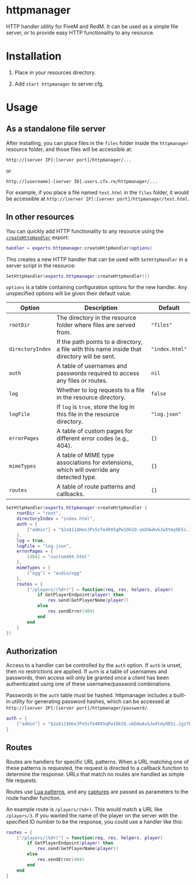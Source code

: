 # httpmanager

HTTP handler utility for FiveM and RedM. It can be used as a simple file server, or to provide easy HTTP functionality to any resource.

# Installation

1. Place in your resources directory.

2. Add `start httpmanager` to server.cfg.

# Usage

## As a standalone file server

After installing, you can place files in the `files` folder inside the `httpmanager` resource folder, and those files will be accessible at:

```
http://[server IP]:[server port]/httpmanager/...
```
or
```
http://[username]-[server ID].users.cfx.re/httpmanager/...
```

For example, if you place a file named `test.html` in the `files` folder, it would be accessible at `http://[server IP]:[server port]/httpmanager/test.html`.

## In other resources

You can quickly add HTTP functionality to any resource using the [`createHttpHandler`](#createhttphandler) export:

```lua
handler = exports.httpmanager:createHttpHandler(options)
```

This creates a new HTTP handler that can be used with `SetHttpHandler` in a server script in the resource:

```lua
SetHttpHandler(exports.httpmanager:createHttpHandler())
```

`options` is a table containing configuration options for the new handler. Any unspecified options will be given their default value.

| Option           | Description                                                                                  | Default        |
|------------------|----------------------------------------------------------------------------------------------|----------------|
| `rootDir`        | The directory in the resource folder where files are served from.                            | `"files"`      |
| `directoryIndex` | If the path points to a directory, a file with this name inside that directory will be sent. | `"index.html"` |
| `auth`           | A table of usernames and passwords required to access any files or routes.                   | `nil`          |
| `log`            | Whether to log requests to a file in the resource directory.                                 | `false`        |
| `logFile`        | If `log` is `true`, store the log in this file in the resource directory.                    | `"log.json"`   |
| `errorPages`     | A table of custom pages for different error codes (e.g., 404).                               | `{}`           |
| `mimeTypes`      | A table of MIME type associations for extensions, which will override any detected type.     | `{}`           |
| `routes`         | A table of route patterns and callbacks.                                                     | `{}`           |

```lua
SetHttpHandler(exports.httpmanager:createHttpHandler {
	rootDir = "root",
	directoryIndex = "index.html",
	auth = {
		["admin"] = "$2a$11$HoxJPx5sTe4RX5qPw1OkSO.ukDdwAvGJwXtmyOE5i.1gz7EvN71.q"
	},
	log = true,
	logFile = "log.json",
	errorPages = {
		[404] = "custom404.html"
	},
	mimeTypes = {
		["ogg"] = "audio/ogg"
	},
	routes = {
		["/players/(%d+)"] = function(req, res, helpers, player)
			if GetPlayerEndpoint(player) then
				res.send(GetPlayerName(player))
			else
				res.sendError(404)
			end
		end
	}
})
```

## Authorization

Access to a handler can be controlled by the `auth` option. If `auth` is unset, then no restrictions are applied. If `auth` is a table of usernames and passwords, then access will only be granted once a client has been authenticated using one of these username/password combinations.

Passwords in the `auth` table must be hashed. httpmanager includes a built-in utility for generating password hashes, which can be accessed at `http://[server IP]:[server port]/httpmanager/password/`.

```lua
auth = {
	["admin"] = "$2a$11$HoxJPx5sTe4RX5qPw1OkSO.ukDdwAvGJwXtmyOE5i.1gz7EvN71.q"
}
```

## Routes

Routes are handlers for specific URL patterns. When a URL matching one of these patterns is requested, the request is directed to a callback function to determine the response. URLs that match no routes are handled as simple file requests.

Routes use [Lua patterns](https://www.lua.org/pil/20.2.html), and any [captures](https://www.lua.org/pil/20.3.html) are passed as parameters to the route handler function.

An example route is `/players/(%d+)`. This would match a URL like `/players/3`. If you wanted the name of the player on the server with the specified ID number to be the response, you could use a handler like this:

```lua
routes = {
	["/players/(%d+)"] = function(req, res, helpers, player)
		if GetPlayerEndpoint(player) then
			res.send(GetPlayerName(player))
		else
			res.sendError(404)
		end
	end
}
```
